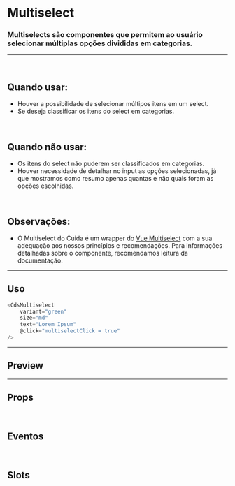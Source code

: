 # Multiselect

### Multiselects são componentes que permitem ao usuário selecionar múltiplas opções divididas em categorias.
---
<br>

## Quando usar:
- Houver a possibilidade de selecionar múltipos itens em um select.
- Se deseja classificar os itens do select em categorias.

<br>

## Quando não usar:
- Os itens do select não puderem ser classificados em categorias.
- Houver necessidade de detalhar no input as opções selecionadas, já que mostramos como resumo apenas quantas e não quais foram as opções escolhidas.

<br>

## Observações:
- O Multiselect do Cuida é um wrapper do <a href="https://vue-multiselect.js.org/">Vue Multiselect</a>
com a sua adequação aos nossos princípios e recomendações. Para informações detalhadas sobre o componente, recomendamos
leitura da documentação.

---

## Uso

```js
<CdsMultiselect
	variant="green"
	size="md"
	text="Lorem Ipsum"
	@click="multiselectClick = true"
/>
```

---

## Preview

<PreviewBuilder
	:args
	:events
	:component="CdsMultiselect"
/>

<!-- <CdsMultiselect
	:options
	v-model="value"
	label="title"
/> -->

---

## Props

<APITable
	name="Multiselect"
	section="props"
/>
<br>

## Eventos

<APITable
	name="Multiselect"
	section="events"
/>
<br>

## Slots

<APITable
	name="Multiselect"
	section="slots"
/>

<script setup>
import { ref } from 'vue';
import CdsMultiselect from '@/components/Multiselect.vue';
import Multiselect from 'vue-multiselect';

const events = [
	'update:modelValue'
];

const value = ref([])

const options = [
    {
        "id": "hearing",
        "value": "Auditiva"
    },
    {
        "id": "physical",
        "value": "Física"
    },
    {
        "id": "intellectual",
        "value": "Intelectual"
    },
    {
        "id": "mental",
        "value": "Mental"
    },
    {
        "id": "dwarfism",
        "value": "Nanismo"
    },
    {
        "id": "visual",
        "value": "Visual"
    },
    {
        "id": "microcephaly",
        "value": "Microcefalia"
    }
];

const args = ref({
	options,
	label: 'Séries',
	optionsField: 'id',
	trackBy: 'value',
	variant: 'green',
});
</script>
